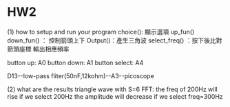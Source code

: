 # HW2
(1) how to setup and run your program
choice(): 顯示選項
up_fun()  down_fun() ： 控制箭頭上下
Output()：產生三角波
select_freq() ：按下後比對箭頭座標 輸出相應頻率

button up: A0
button down: A1
button select: A4

D13--low-pass fliter(50nF,12kohm)--A3--picoscope


(2) what are the results
triangle wave with S=6
FFT: the freq of 200Hz will rise if we select 200Hz
     the amplitude will decrease if we select freq=300Hz
